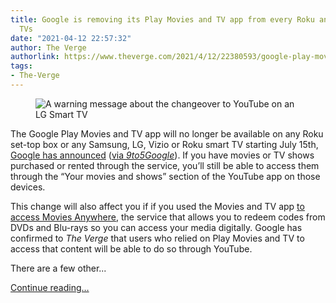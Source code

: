 ```yaml
---
title: Google is removing its Play Movies and TV app from every Roku and most smart
  TVs
date: "2021-04-12 22:57:32"
author: The Verge
authorlink: https://www.theverge.com/2021/4/12/22380593/google-play-movies-tv-app-smart-tvs-roku-samsung-lg-vizio-youtube-support
tags:
- The-Verge
---
```

<figure>
      <img alt="A warning message about the changeover to YouTube on an LG Smart TV" src="https://cdn.vox-cdn.com/thumbor/JwVA2CymoFgnNxRYMT0b0TmSwQg=/0x0:4032x2688/1310x873/cdn.vox-cdn.com/uploads/chorus_image/image/69115989/IMG_1181.0.jpeg" />
    </figure>

  <p id="yDOt7M">The Google Play Movies and TV app will no longer be available on any Roku set-top box or any Samsung, LG, Vizio or Roku smart TV starting July 15th, <a href="https://support.google.com/googleplay/thread/102498448?hl=en">Google has announced</a> (<a href="https://9to5google.com/2021/04/12/google-play-movies-roku-samsung-lg-vizio/">via <em>9to5Google</em></a>). If you have movies or TV shows purchased or rented through the service, you’ll still be able to access them through the “Your movies and shows” section of the YouTube app on those devices. </p>
<p id="SSkCjI">This change will also affect you if if you used the Movies and TV app <a href="https://www.theverge.com/2017/10/13/16464000/how-to-use-movies-anywhere-app-features">to access Movies Anywhere</a>, the service that allows you to redeem codes from DVDs and Blu-rays so you can access your media digitally. Google has confirmed to <em>The Verge</em> that users who relied on Play Movies and TV to access that content will be able to do so through YouTube.</p>
<p id="phbyYj">There are a few other...</p>
  <p>
    <a href="https://www.theverge.com/2021/4/12/22380593/google-play-movies-tv-app-smart-tvs-roku-samsung-lg-vizio-youtube-support">Continue reading&hellip;</a>
  </p>